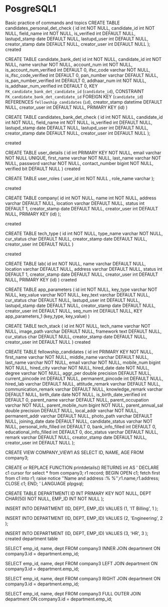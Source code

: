 # PosgreSQL1
Basic practice of commands and topics
CREATE TABLE candidates_personal_det_check (
  id int NOT NULL,
  candidate_id  int NOT NULL,
  field_name int NOT NULL,
  is_verified int DEFAULT NULL,
  lastupd_stamp date DEFAULT NULL,
  lastupd_user int DEFAULT NULL,
  creator_stamp date DEFAULT NULL,
  creator_user int DEFAULT NULL
);
created

CREATE TABLE candidate_bank_det(
  id int NOT NULL,
  candidate_id int NOT NULL,
  name varchar NOT NULL,
  account_num int NOT NULL,
  is_account_num_verified int DEFAULT 0,
  ifsc_code varchar NOT NULL,
  is_ifsc_code_verified int DEFAULT 0,
  pan_number varchar DEFAULT NULL,
  is_pan_number_verified int DEFAULT 0,
  addhaar_num int NOT NULL,
  is_addhaar_num_verified int DEFAULT 0,
  KEY `FK_candidate_bank_det_candidate_id` (`candidate_id`),
  CONSTRAINT `FK_candidate_bank_det_candidate_id` FOREIGN KEY (`candidate_id`) REFERENCES `fellowship_candidates` (`id`),
  creator_stamp datetime DEFAULT NULL,
  creator_user int DEFAULT NULL,
  PRIMARY KEY (id)
)

CREATE TABLE candidates_bank_det_check (
  id int NOT NULL,
  candidate_id  int NOT NULL,
  field_name int NOT NULL,
  is_verified int DEFAULT NULL,
  lastupd_stamp date DEFAULT NULL,
  lastupd_user int DEFAULT NULL,
  creator_stamp date DEFAULT NULL,
  creator_user int DEFAULT NULL
);

created

CREATE TABLE user_details (
  id int PRIMARY KEY NOT NULL,
  email varchar NOT NULL UNIQUE,
  first_name varchar NOT NULL,
  last_name varchar NOT NULL,
  password varchar NOT NULL,
  contact_number bigint NOT NULL,
  verified bit DEFAULT NULL
)
created

CREATE TABLE user_roles (
  user_id int NOT NULL ,
  role_name varchar
);

created

CREATE TABLE company(
  id int NOT NULL,
  name int NOT NULL,
  address varchar DEFAULT NULL,
  location varchar DEFAULT NULL,
  status int DEFAULT 1,
  creator_stamp date DEFAULT NULL,
  creator_user int DEFAULT NULL,
  PRIMARY KEY (id)
);

created

CREATE TABLE tech_type (
  id int NOT NULL,
  type_name varchar NOT NULL,
  cur_status char DEFAULT NULL,
  creator_stamp date DEFAULT NULL,
  creator_user int DEFAULT NULL
)

created

CREATE TABLE lab(
  id int NOT NULL,
  name varchar DEFAULT NULL,
  location varchar DEFAULT NULL,
  address  varchar DEFAULT NULL,
  status int DEFAULT 1,
  creator_stamp date DEFAULT NULL,
  creator_user int DEFAULT NULL,
  PRIMARY KEY (id)
)
craeted

CREATE TABLE app_parameters (
  id int NOT NULL,
  key_type varchar NOT NULL,
  key_value varchar NOT NULL,
  key_text varchar DEFAULT NULL,
  cur_status char DEFAULT NULL,
  lastupd_user int DEFAULT NULL,
  lastupd_stamp date DEFAULT NULL,
  creator_stamp date DEFAULT NULL,
  creator_user int DEFAULT NULL,
  seq_num int DEFAULT NULL,
  KEY app_parameters_1 (key_type,  key_value)
) 

CREATE TABLE tech_stack (
  id int NOT NULL,
  tech_name varchar NOT NULL,
  image_path varchar DEFAULT NULL,
  framework text DEFAULT NULL,
  cur_status char DEFAULT NULL,
  creator_stamp date DEFAULT NULL,
  creator_user int DEFAULT NULL
) 
created

CREATE TABLE fellowship_candidates (
  id int PRIMARY KEY NOT NULL,
  first_name varchar NOT NULL,
  middle_name varchar DEFAULT NULL,
  last_name varchar NOT NULL,
  email varchar NOT NULL,
  mobile_num bigint NOT NULL,
  hired_city varchar NOT NULL,
  hired_date date NOT NULL,
  degree varchar NOT NULL,
  aggr_per double precision DEFAULT NULL,
  current_pincode int DEFAULT NULL,
  permanent_pincode int DEFAULT NULL,
  hired_lab varchar DEFAULT NULL,
  attitude_remark varchar DEFAULT NULL,
  communication_remark varchar DEFAULT NULL,
  knowledge_remark varchar DEFAULT NULL,
  birth_date date NOT NULL,
  is_birth_date_verified int DEFAULT 0,
  parent_name varchar DEFAULT NULL,
  parent_occupation varchar NOT NULL,
  parent_mobile_num bigint NOT NULL,
  parent_annual_sal double precision DEFAULT NULL,
  local_addr varchar NOT NULL,
  permanent_addr varchar DEFAULT NULL,
  photo_path varchar DEFAULT NULL,
  joining_date date DEFAULT NULL,
  candidate_status varchar NOT NULL,
  personal_info_filled int DEFAULT 0,
  bank_info_filled int DEFAULT 0,
  educational_info_filled int DEFAULT 0,
  doc_status varchar DEFAULT NULL,
  remark varchar DEFAULT NULL,
  creator_stamp date DEFAULT NULL,
  creator_user int DEFAULT NULL
);

CREATE VIEW COMPANY_VIEW1 AS SELECT ID, NAME, AGE FROM  company3;

CREATE or REPLACE FUNCTION printdetails() RETURNS int AS '
DECLARE
c1 cursor for select * from company3;
r1 record;
BEGIN
OPEN c1;
fetch first from c1 into r1;
raise notice ''Name and address :% %'',r1.name,r1.address;
CLOSE c1;
END;
' LANGUAGE plpgsql;

CREATE TABLE DEPARTMENT(
   ID INT PRIMARY KEY      NOT NULL,
   DEPT           CHAR(50) NOT NULL,
   EMP_ID         INT      NOT NULL
);

INSERT INTO DEPARTMENT (ID, DEPT, EMP_ID)
VALUES (1, 'IT Billing', 1 );

INSERT INTO DEPARTMENT (ID, DEPT, EMP_ID)
VALUES (2, 'Engineering', 2 );

INSERT INTO DEPARTMENT (ID, DEPT, EMP_ID)
VALUES (3, 'HR', 3 );
created department table


SELECT emp_id, name, dept FROM company3 INNER JOIN department
        ON company3.id = department.emp_id;

SELECT emp_id, name, dept FROM company3 LEFT JOIN department
        ON company3.id = department.emp_id;

SELECT emp_id, name, dept FROM company3 RIGHT JOIN department
        ON company3.id = department.emp_id;

SELECT emp_id, name, dept FROM company3 FULL OUTER JOIN department
        ON company3.id = department.emp_id;
